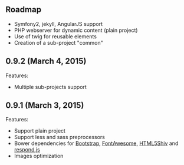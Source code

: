 ## Roadmap 

 * Symfony2, jekyll, AngularJS support
 * PHP webserver for dynamic content (plain project)
 * Use of twig for reusable elements
 * Creation of a sub-project "common"

## 0.9.2 (March 4, 2015)

Features:

  * Multiple sub-projects support

## 0.9.1 (March 3, 2015)

Features:

 * Support plain project
 * Support less and sass preprocessors
 * Bower dependencies for [Bootstrap](http://getbootstrap.com/), [FontAwesome](fortawesome.github.io/Font-Awesome/icons/), [HTML5Shiv](https://github.com/aFarkas/html5shiv) and [respond.js](https://github.com/scottjehl/Respond)
 * Images optimization
